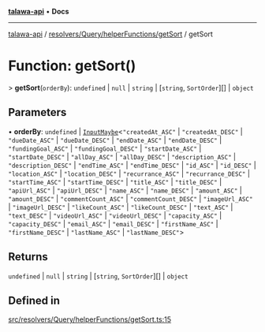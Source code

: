 [**talawa-api**](../../../../../README.md) • **Docs**

***

[talawa-api](../../../../../modules.md) / [resolvers/Query/helperFunctions/getSort](../README.md) / getSort

# Function: getSort()

\> **getSort**(`orderBy`): `undefined` \| `null` \| `string` \| [`string`, `SortOrder`][] \| `object`

## Parameters

• **orderBy**: `undefined` \| [`InputMaybe`](../../../../../types/generatedGraphQLTypes/type-aliases/InputMaybe.md)\<`"createdAt_ASC"` \| `"createdAt_DESC"` \| `"dueDate_ASC"` \| `"dueDate_DESC"` \| `"endDate_ASC"` \| `"endDate_DESC"` \| `"fundingGoal_ASC"` \| `"fundingGoal_DESC"` \| `"startDate_ASC"` \| `"startDate_DESC"` \| `"allDay_ASC"` \| `"allDay_DESC"` \| `"description_ASC"` \| `"description_DESC"` \| `"endTime_ASC"` \| `"endTime_DESC"` \| `"id_ASC"` \| `"id_DESC"` \| `"location_ASC"` \| `"location_DESC"` \| `"recurrance_ASC"` \| `"recurrance_DESC"` \| `"startTime_ASC"` \| `"startTime_DESC"` \| `"title_ASC"` \| `"title_DESC"` \| `"apiUrl_ASC"` \| `"apiUrl_DESC"` \| `"name_ASC"` \| `"name_DESC"` \| `"amount_ASC"` \| `"amount_DESC"` \| `"commentCount_ASC"` \| `"commentCount_DESC"` \| `"imageUrl_ASC"` \| `"imageUrl_DESC"` \| `"likeCount_ASC"` \| `"likeCount_DESC"` \| `"text_ASC"` \| `"text_DESC"` \| `"videoUrl_ASC"` \| `"videoUrl_DESC"` \| `"capacity_ASC"` \| `"capacity_DESC"` \| `"email_ASC"` \| `"email_DESC"` \| `"firstName_ASC"` \| `"firstName_DESC"` \| `"lastName_ASC"` \| `"lastName_DESC"`\>

## Returns

`undefined` \| `null` \| `string` \| [`string`, `SortOrder`][] \| `object`

## Defined in

[src/resolvers/Query/helperFunctions/getSort.ts:15](https://github.com/PalisadoesFoundation/talawa-api/blob/f1c816bca43cc03a8c1bd303394e2550a50db017/src/resolvers/Query/helperFunctions/getSort.ts#L15)
